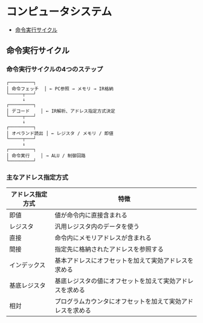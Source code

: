 # コンピュータシステム

- [命令実行サイクル](#命令実行サイクル)

## 命令実行サイクル

### 命令実行サイクルの4つのステップ

```
┌─────────┐
│ 命令フェッチ  │ ← PC参照 → メモリ → IR格納
└─────┬───┘
      ↓
┌─────────┐
│ デコード    │ ← IR解析、アドレス指定方式決定
└─────┬───┘
      ↓
┌─────────┐
│ オペランド読出 │ ← レジスタ / メモリ / 即値
└─────┬───┘
      ↓
┌─────────┐
│ 命令実行    │ → ALU / 制御回路
└─────────┘
```

### 主なアドレス指定方式

| アドレス指定方式 | 特徴 |
| --- | --- |
| 即値 | 値が命令内に直接含まれる |
| レジスタ | 汎用レジスタ内のデータを使う |
| 直接 | 命令内にメモリアドレスが含まれる |
| 間接 | 指定先に格納されたアドレスを参照する |
| インデックス | 基本アドレスにオフセットを加えて実効アドレスを求める |
| 基底レジスタ | 基底レジスタの値にオフセットを加えて実効アドレスを求める |
| 相対 | プログラムカウンタにオフセットを加えて実効アドレスを求める |

